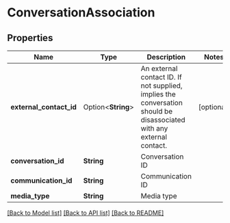# ConversationAssociation

## Properties

Name | Type | Description | Notes
------------ | ------------- | ------------- | -------------
**external_contact_id** | Option<**String**> | An external contact ID.  If not supplied, implies the conversation should be disassociated with any external contact. | [optional]
**conversation_id** | **String** | Conversation ID | 
**communication_id** | **String** | Communication ID | 
**media_type** | **String** | Media type | 

[[Back to Model list]](../README.md#documentation-for-models) [[Back to API list]](../README.md#documentation-for-api-endpoints) [[Back to README]](../README.md)


